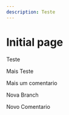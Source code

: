 ```yaml
---
description: Teste
---
```


# Initial page

Teste

Mais Teste

Mais um comentario

Nova Branch

Novo Comentario





